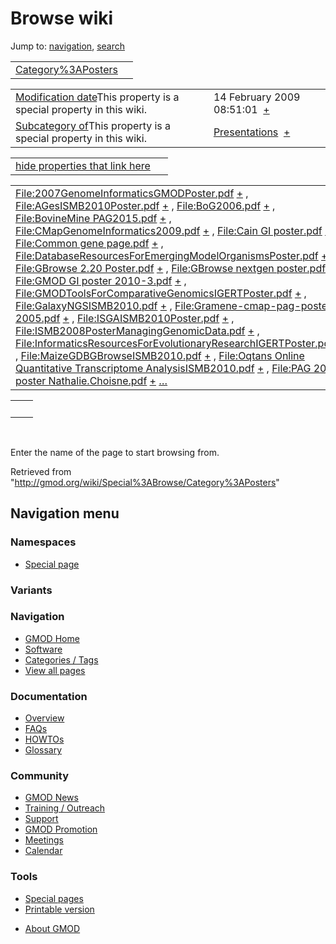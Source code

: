 <div id="mw-page-base" class="noprint">

</div>

<div id="mw-head-base" class="noprint">

</div>

<div id="content" class="mw-body" role="main">

<span id="top"></span>

<div id="mw-js-message" style="display:none;">

</div>



# <span dir="auto">Browse wiki</span>

<div id="bodyContent">

<div id="contentSub">

</div>

<div id="jump-to-nav" class="mw-jump">

Jump to: [navigation](#mw-navigation), [search](#p-search)

</div>

<div id="mw-content-text">

|                                                               |     |
|---------------------------------------------------------------|-----|
| [Category%3APosters](/wiki/Category%3APosters "Category%3APosters") |     |

|  |  |
|----|----|
| <span class="smw-highlighter" data-type="1" state="inline" data-title="Property"><span class="smwbuiltin">[Modification date](/wiki/Property:Modification_date "Property:Modification date")</span><span class="smwttcontent">This property is a special property in this wiki.</span></span> | <span class="smwb-value">14 February 2009 08:51:01  <span class="smwsearch">[+](/wiki/Special%3ASearchByProperty/Modification-20date/14-20February-202009-2008:51:01 "Special%3ASearchByProperty/Modification-20date/14-20February-202009-2008:51:01")</span></span> |
| <span class="smw-highlighter" data-type="1" state="inline" data-title="Property"><span class="smwbuiltin">[Subcategory of](/wiki/Property:Subcategory_of "Property:Subcategory of")</span><span class="smwttcontent">This property is a special property in this wiki.</span></span> | <span class="smwb-value">[Presentations](/wiki/Category%3APresentations "Category%3APresentations")  <span class="smwsearch">[+](/wiki/Special%3ASearchByProperty/Subcategory-20of/Presentations "Special%3ASearchByProperty/Subcategory-20of/Presentations")</span></span> |

<span id="smw_browse_incoming"></span>

|  |  |
|----|----|
| [hide properties that link here](/mediawiki/index.php?title=Special:Browse&offset=0&dir=out&article=Category%3APosters)  |  |

|  |  |
|----|----|
| <span class="smwb-ivalue">[File:2007GenomeInformaticsGMODPoster.pdf](/wiki/File:2007GenomeInformaticsGMODPoster.pdf "File:2007GenomeInformaticsGMODPoster.pdf") <span class="smwbrowse">[+](/wiki/Special%3ABrowse/File:2007GenomeInformaticsGMODPoster.pdf "Special%3ABrowse/File:2007GenomeInformaticsGMODPoster.pdf")</span></span> , <span class="smwb-ivalue">[File:AGesISMB2010Poster.pdf](/wiki/File:AGesISMB2010Poster.pdf "File:AGesISMB2010Poster.pdf") <span class="smwbrowse">[+](/wiki/Special%3ABrowse/File:AGesISMB2010Poster.pdf "Special%3ABrowse/File:AGesISMB2010Poster.pdf")</span></span> , <span class="smwb-ivalue">[File:BoG2006.pdf](/wiki/File:BoG2006.pdf "File:BoG2006.pdf") <span class="smwbrowse">[+](/wiki/Special%3ABrowse/File:BoG2006.pdf "Special%3ABrowse/File:BoG2006.pdf")</span></span> , <span class="smwb-ivalue">[File:BovineMine PAG2015.pdf](/wiki/File:BovineMine_PAG2015.pdf "File:BovineMine PAG2015.pdf") <span class="smwbrowse">[+](/wiki/Special%3ABrowse/File:BovineMine-20PAG2015.pdf "Special%3ABrowse/File:BovineMine-20PAG2015.pdf")</span></span> , <span class="smwb-ivalue">[File:CMapGenomeInformatics2009.pdf](/wiki/File:CMapGenomeInformatics2009.pdf "File:CMapGenomeInformatics2009.pdf") <span class="smwbrowse">[+](/wiki/Special%3ABrowse/File:CMapGenomeInformatics2009.pdf "Special%3ABrowse/File:CMapGenomeInformatics2009.pdf")</span></span> , <span class="smwb-ivalue">[File:Cain GI poster.pdf](/wiki/File:Cain_GI_poster.pdf "File:Cain GI poster.pdf") <span class="smwbrowse">[+](/wiki/Special%3ABrowse/File:Cain-20GI-20poster.pdf "Special%3ABrowse/File:Cain-20GI-20poster.pdf")</span></span> , <span class="smwb-ivalue">[File:Common gene page.pdf](/wiki/File:Common_gene_page.pdf "File:Common gene page.pdf") <span class="smwbrowse">[+](/wiki/Special%3ABrowse/File:Common-20gene-20page.pdf "Special%3ABrowse/File:Common-20gene-20page.pdf")</span></span> , <span class="smwb-ivalue">[File:DatabaseResourcesForEmergingModelOrganismsPoster.pdf](/wiki/File:DatabaseResourcesForEmergingModelOrganismsPoster.pdf "File:DatabaseResourcesForEmergingModelOrganismsPoster.pdf") <span class="smwbrowse">[+](/wiki/Special%3ABrowse/File:DatabaseResourcesForEmergingModelOrganismsPoster.pdf "Special%3ABrowse/File:DatabaseResourcesForEmergingModelOrganismsPoster.pdf")</span></span> , <span class="smwb-ivalue">[File:GBrowse 2.20 Poster.pdf](/wiki/File:GBrowse_2.20_Poster.pdf "File:GBrowse 2.20 Poster.pdf") <span class="smwbrowse">[+](/wiki/Special%3ABrowse/File:GBrowse-202.20-20Poster.pdf "Special%3ABrowse/File:GBrowse-202.20-20Poster.pdf")</span></span> , <span class="smwb-ivalue">[File:GBrowse nextgen poster.pdf](/wiki/File:GBrowse_nextgen_poster.pdf "File:GBrowse nextgen poster.pdf") <span class="smwbrowse">[+](/wiki/Special%3ABrowse/File:GBrowse-20nextgen-20poster.pdf "Special%3ABrowse/File:GBrowse-20nextgen-20poster.pdf")</span></span> , <span class="smwb-ivalue">[File:GMOD GI poster 2010-3.pdf](/wiki/File:GMOD_GI_poster_2010-3.pdf "File:GMOD GI poster 2010-3.pdf") <span class="smwbrowse">[+](/wiki/Special%3ABrowse/File:GMOD-20GI-20poster-202010-2D3.pdf "Special%3ABrowse/File:GMOD-20GI-20poster-202010-2D3.pdf")</span></span> , <span class="smwb-ivalue">[File:GMODToolsForComparativeGenomicsIGERTPoster.pdf](/wiki/File:GMODToolsForComparativeGenomicsIGERTPoster.pdf "File:GMODToolsForComparativeGenomicsIGERTPoster.pdf") <span class="smwbrowse">[+](/wiki/Special%3ABrowse/File:GMODToolsForComparativeGenomicsIGERTPoster.pdf "Special%3ABrowse/File:GMODToolsForComparativeGenomicsIGERTPoster.pdf")</span></span> , <span class="smwb-ivalue">[File:GalaxyNGSISMB2010.pdf](/wiki/File:GalaxyNGSISMB2010.pdf "File:GalaxyNGSISMB2010.pdf") <span class="smwbrowse">[+](/wiki/Special%3ABrowse/File:GalaxyNGSISMB2010.pdf "Special%3ABrowse/File:GalaxyNGSISMB2010.pdf")</span></span> , <span class="smwb-ivalue">[File:Gramene-cmap-pag-poster-2005.pdf](/wiki/File:Gramene-cmap-pag-poster-2005.pdf "File:Gramene-cmap-pag-poster-2005.pdf") <span class="smwbrowse">[+](/wiki/Special%3ABrowse/File:Gramene-2Dcmap-2Dpag-2Dposter-2D2005.pdf "Special%3ABrowse/File:Gramene-2Dcmap-2Dpag-2Dposter-2D2005.pdf")</span></span> , <span class="smwb-ivalue">[File:ISGAISMB2010Poster.pdf](/wiki/File:ISGAISMB2010Poster.pdf "File:ISGAISMB2010Poster.pdf") <span class="smwbrowse">[+](/wiki/Special%3ABrowse/File:ISGAISMB2010Poster.pdf "Special%3ABrowse/File:ISGAISMB2010Poster.pdf")</span></span> , <span class="smwb-ivalue">[File:ISMB2008PosterManagingGenomicData.pdf](/wiki/File:ISMB2008PosterManagingGenomicData.pdf "File:ISMB2008PosterManagingGenomicData.pdf") <span class="smwbrowse">[+](/wiki/Special%3ABrowse/File:ISMB2008PosterManagingGenomicData.pdf "Special%3ABrowse/File:ISMB2008PosterManagingGenomicData.pdf")</span></span> , <span class="smwb-ivalue">[File:InformaticsResourcesForEvolutionaryResearchIGERTPoster.pdf](/wiki/File:InformaticsResourcesForEvolutionaryResearchIGERTPoster.pdf "File:InformaticsResourcesForEvolutionaryResearchIGERTPoster.pdf") <span class="smwbrowse">[+](/wiki/Special%3ABrowse/File:InformaticsResourcesForEvolutionaryResearchIGERTPoster.pdf "Special%3ABrowse/File:InformaticsResourcesForEvolutionaryResearchIGERTPoster.pdf")</span></span> , <span class="smwb-ivalue">[File:MaizeGDBGBrowseISMB2010.pdf](/wiki/File:MaizeGDBGBrowseISMB2010.pdf "File:MaizeGDBGBrowseISMB2010.pdf") <span class="smwbrowse">[+](/wiki/Special%3ABrowse/File:MaizeGDBGBrowseISMB2010.pdf "Special%3ABrowse/File:MaizeGDBGBrowseISMB2010.pdf")</span></span> , <span class="smwb-ivalue">[File:Oqtans Online Quantitative Transcriptome AnalysisISMB2010.pdf](/wiki/File:Oqtans_Online_Quantitative_Transcriptome_AnalysisISMB2010.pdf "File:Oqtans Online Quantitative Transcriptome AnalysisISMB2010.pdf") <span class="smwbrowse">[+](/wiki/Special%3ABrowse/File:Oqtans-20Online-20Quantitative-20Transcriptome-20AnalysisISMB2010.pdf "Special%3ABrowse/File:Oqtans-20Online-20Quantitative-20Transcriptome-20AnalysisISMB2010.pdf")</span></span> , <span class="smwb-ivalue">[File:PAG 2011 poster Nathalie.Choisne.pdf](/wiki/File:PAG_2011_poster_Nathalie.Choisne.pdf "File:PAG 2011 poster Nathalie.Choisne.pdf") <span class="smwbrowse">[+](/wiki/Special%3ABrowse/File:PAG-202011-20poster-20Nathalie.Choisne.pdf "Special%3ABrowse/File:PAG-202011-20poster-20Nathalie.Choisne.pdf")</span></span> […](/mediawiki/index.php?title=Special%3ASearchByProperty&property=&value=Category%3APosters) | [Categories](/wiki/Special:Categories "Special:Categories") |

|     |     |
|-----|-----|
|     |     |

 

Enter the name of the page to start browsing from.  

</div>

<div class="printfooter">

Retrieved from "<http://gmod.org/wiki/Special%3ABrowse/Category%3APosters>"

</div>

<div id="catlinks" class="catlinks catlinks-allhidden">

</div>

<div class="visualClear">

</div>

</div>

</div>

<div id="mw-navigation">

## Navigation menu

<div id="mw-head">



<div id="left-navigation">

<div id="p-namespaces" class="vectorTabs" role="navigation"
aria-labelledby="p-namespaces-label">

### Namespaces

- <span id="ca-nstab-special">[Special
  page](/wiki/Special%3ABrowse/Category%3APosters "This is a special page, you cannot edit the page itself")</span>

</div>

<div id="p-variants" class="vectorMenu emptyPortlet" role="navigation"
aria-labelledby="p-variants-label">

### 

### Variants[](#)

<div class="menu">

</div>

</div>

</div>





</div>



</div>

</div>

</div>

<div id="mw-panel">

<div id="p-logo" role="banner">

<a href="/wiki/Main_Page"
style="background-image: url(http://gmod.org/images/GMOD-cogs.png);"
title="Visit the main page"></a>

</div>

<div id="p-Navigation" class="portal" role="navigation"
aria-labelledby="p-Navigation-label">

### Navigation

<div class="body">

- <span id="n-GMOD-Home">[GMOD Home](/wiki/Main_Page)</span>
- <span id="n-Software">[Software](/wiki/GMOD_Components)</span>
- <span id="n-Categories-.2F-Tags">[Categories /
  Tags](/wiki/Categories)</span>
- <span id="n-View-all-pages">[View all
  pages](/wiki/Special:AllPages)</span>

</div>

</div>

<div id="p-Documentation" class="portal" role="navigation"
aria-labelledby="p-Documentation-label">

### Documentation

<div class="body">

- <span id="n-Overview">[Overview](/wiki/Overview)</span>
- <span id="n-FAQs">[FAQs](/wiki/Category%3AFAQ)</span>
- <span id="n-HOWTOs">[HOWTOs](/wiki/Category%3AHOWTO)</span>
- <span id="n-Glossary">[Glossary](/wiki/Glossary)</span>

</div>

</div>

<div id="p-Community" class="portal" role="navigation"
aria-labelledby="p-Community-label">

### Community

<div class="body">

- <span id="n-GMOD-News">[GMOD News](/wiki/GMOD_News)</span>
- <span id="n-Training-.2F-Outreach">[Training /
  Outreach](/wiki/Training_and_Outreach)</span>
- <span id="n-Support">[Support](/wiki/Support)</span>
- <span id="n-GMOD-Promotion">[GMOD
  Promotion](/wiki/GMOD_Promotion)</span>
- <span id="n-Meetings">[Meetings](/wiki/Meetings)</span>
- <span id="n-Calendar">[Calendar](/wiki/Calendar)</span>

</div>

</div>

<div id="p-tb" class="portal" role="navigation"
aria-labelledby="p-tb-label">

### Tools

<div class="body">

- <span id="t-specialpages"><a href="/wiki/Special:SpecialPages" accesskey="q"
  title="A list of all special pages [q]">Special pages</a></span>
- <span id="t-print"><a
  href="/mediawiki/index.php?title=Special%3ABrowse/Category%3APosters&amp;printable=yes"
  rel="alternate" accesskey="p"
  title="Printable version of this page [p]">Printable version</a></span>

</div>

</div>

</div>

</div>

<div id="footer" role="contentinfo">

- <span id="footer-places-about">[About
  GMOD](/wiki/GMOD:About "GMOD:About")</span>

<!-- -->






</div>

